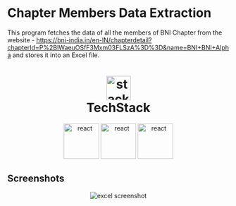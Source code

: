 # Chapter Members Data Extraction

This program fetches the data of all the members of BNI Chapter from the website - https://bni-india.in/en-IN/chapterdetail?chapterId=P%2BIWaeuOSfF3Mxm03FLSzA%3D%3D&name=BNI+BNI+Alpha and stores it into an Excel file.

<h1 align="center">
  <img src="https://ik.imagekit.io/pq7opoglh/GitHub_ReadMe/stack_GjMfbKvDP.svg?ik-sdk-version=javascript-1.4.3&updatedAt=1655143763495" width="55" alt="stacklogo-python" />
 <br>
 TechStack</h1>

<div align="center">
<img src="https://raw.githubusercontent.com/gilbarbara/logos/master/logos/python.svg" alt="react" width="80" height="80"/>
<img src="https://ik.imagekit.io/pq7opoglh/GitHub_ReadMe/selenium_KPa_9mCqS.svg?ik-sdk-version=javascript-1.4.3&updatedAt=1670498630794" alt="react" width="80" height="80"/>
<img src="https://ik.imagekit.io/pq7opoglh/GitHub_ReadMe/beautifulSoup_XId8WU5Ypz.png?ik-sdk-version=javascript-1.4.3&updatedAt=1670558407765" alt="react" width="80" height="80"/>
</div>

## Screenshots

<div align="center">
<img src="https://ik.imagekit.io/pq7opoglh/GitHub_ReadMe/PythonMiniProjects/Web_Scraping/members_list_sJYtBOJQQ.png?ik-sdk-version=javascript-1.4.3&updatedAt=1670557533711" alt="excel screenshot">
</div>
